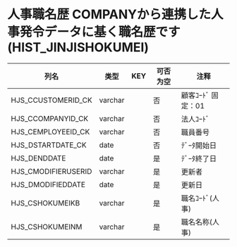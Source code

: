 # 人事職名歴                         COMPANYから連携した人事発令データに基く職名歴です  (HIST_JINJISHOKUMEI)
| 列名   | 类型   | KEY  | 可否为空 | 注释   |
| ---- | ---- | ---- | ---- | ---- |
|HJS_CCUSTOMERID_CK|varchar||否|顧客ｺｰﾄﾞ                        固定：01                                                       |
|HJS_CCOMPANYID_CK|varchar||否|法人ｺｰﾄﾞ                                                                                    |
|HJS_CEMPLOYEEID_CK|varchar||否|職員番号                                                                                      |
|HJS_DSTARTDATE_CK|date||否|ﾃﾞｰﾀ開始日                                                                                   |
|HJS_DENDDATE|date||是|ﾃﾞｰﾀ終了日                                                                                   |
|HJS_CMODIFIERUSERID|varchar||是|更新者                                                                                       |
|HJS_DMODIFIEDDATE|date||是|更新日                                                                                       |
|HJS_CSHOKUMEIKB|varchar||是|職名ｺｰﾄﾞ(人事)                                                                                |
|HJS_CSHOKUMEINM|varchar||是|職名名称(人事)                                                                                  |
